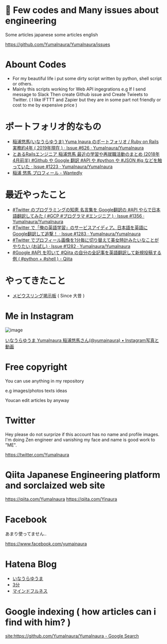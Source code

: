 

# 🤖 Few codes and Many issues about engineering

Some articles japanese
some articles english

https://github.com/YumaInaura/YumaInaura/issues

# Abount Codes

- For my beautiful life i put some dirty script written by python, shell script or others.
- Mainly this scripts working for Web API ingegrations e.g If I send message to Slack Then create Github issue and Create Twieets to Twitter. ( I like IFTTT and Zapier but they are in some part not friendly or cost to me by expensive price )


# ポートフォリオ的なもの

- [稲浦悠馬(いなうらゆうま) Yuma Inaura のポートフォリオ / Ruby on Rails 実務約4年 ( 2019年現在 ) · Issue #626 · YumaInaura/YumaInaura](https://github.com/YumaInaura/YumaInaura/issues/626)
- [とあるRailsエンジニア 稲浦悠馬 最近の学習や再就職活動のまとめ (2018年4月前半) #Github や Google 翻訳 #API や #python や #JSON #jq などを触っていた · Issue #1223 · YumaInaura/YumaInaura](https://github.com/YumaInaura/YumaInaura/issues/1223)
- [稲浦 悠馬 プロフィール - Wantedly](https://www.wantedly.com/users/93140896)

# 最近やったこと

- [#Twitter のプログラミングの知恵 名言集を Google翻訳の #API やらで日本語翻訳してみた ( #GCP #プログラマ #エンジニア ) · Issue #1356 · YumaInaura/YumaInaura](https://github.com/YumaInaura/YumaInaura/issues/1356)
- [#Twitter で「俺の英語学習」のサービスアイディア。日本語を英語にGoogle翻訳して追撃！ · Issue #1283 · YumaInaura/YumaInaura](https://github.com/YumaInaura/YumaInaura/issues/1283)
- [#Twitter でプロフィール画像を1分毎に切り替えて美女時計みたいなことがやりたい (お試し) · Issue #1282 · YumaInaura/YumaInaura](https://github.com/YumaInaura/YumaInaura/issues/1282)
- [#Google #API を叩いて #Qiita の自分の全記事を英語翻訳して新規投稿する例 ( #python + #shell ) - Qiita](https://qiita.com/YumaInaura/items/7f6fd1e9310a6816469a)

# やってきたこと

- [メビウスリング掲示板](http://mb2.jp/) ( Since 大昔 )

# Me in Instagram

![image](https://user-images.githubusercontent.com/13635059/56287800-4722f380-6158-11e9-8abc-6e7d6003f943.png)

[いなうらゆうま YumaInaura 稲浦悠馬さん(@yumainaura) • Instagram写真と動画](https://www.instagram.com/yumainaura/)


# Free copyright

You can use anything in my repository 

e.g images/photos texts ideas

Youcan edit articles by anyway


# Twitter

Hey please do not surprize if this account has no name and profile images.
I'm doing Zen engineer and vanishing my face and name is good work to "ME".

https://twitter.com/YumaInaura

# Qiita Japanese Engineering platform and sorclaized web site

https://qiita.com/YumaInaura
https://qiita.com/Yinaura

# Facebook

あまり使ってません‥

https://www.facebook.com/yumainaura


# Hatena Blog

<ul>
<li><a href="http://yumainaura.hateblo.jp/">いなうらゆうま</a></li>
<li><a href="http://3min.hatenadiary.jp/">3分</a></li>
<li><a href="http://mindfulness.hatenablog.jp/">マインドフルネス</a></li>
</ul>


# Google indexing ( how articles can i find with him? )

[site:https://github.com/YumaInaura/YumaInaura - Google Search](https://www.google.com/search?q=site%3Ahttps%3A%2F%2Fgithub.com%2FYumaInaura%2FYumaInaura&oq=site%3Ahttps%3A%2F%2Fgithub.com%2FYumaInaura%2FYumaInaura&aqs=chrome..69i57j69i58j69i59l2.2288j0j7&sourceid=chrome&ie=UTF-8)
